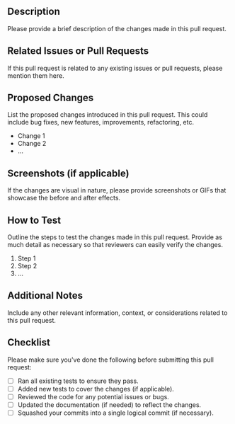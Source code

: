 ## Description
Please provide a brief description of the changes made in this pull request.

## Related Issues or Pull Requests

If this pull request is related to any existing issues or pull requests, please mention them here.

## Proposed Changes

List the proposed changes introduced in this pull request. This could include bug fixes, new features, improvements, refactoring, etc.

- Change 1
- Change 2
- ...

## Screenshots (if applicable)

If the changes are visual in nature, please provide screenshots or GIFs that showcase the before and after effects.

## How to Test

Outline the steps to test the changes made in this pull request. Provide as much detail as necessary so that reviewers can easily verify the changes.

1. Step 1
2. Step 2
3. ...

## Additional Notes

Include any other relevant information, context, or considerations related to this pull request.

## Checklist

Please make sure you've done the following before submitting this pull request:

- [ ] Ran all existing tests to ensure they pass.
- [ ] Added new tests to cover the changes (if applicable).
- [ ] Reviewed the code for any potential issues or bugs.
- [ ] Updated the documentation (if needed) to reflect the changes.
- [ ] Squashed your commits into a single logical commit (if necessary).
